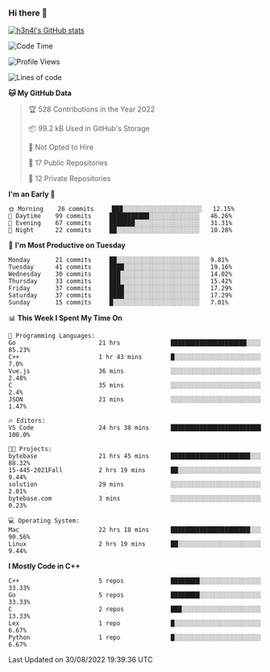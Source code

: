 ### Hi there 👋

[![h3n4l's GitHub stats](https://github-readme-stats.vercel.app/api?username=h3n4l&count_private=true&show_icons=true&theme=radical)](https://github.com/h3n4l/github-readme-stats)

<!--START_SECTION:waka-->
![Code Time](http://img.shields.io/badge/Code%20Time-630%20hrs%2030%20mins-blue)

![Profile Views](http://img.shields.io/badge/Profile%20Views-1-blue)

![Lines of code](https://img.shields.io/badge/From%20Hello%20World%20I%27ve%20Written-43%20Thousand%20lines%20of%20code-blue)

**🐱 My GitHub Data** 

> 🏆 528 Contributions in the Year 2022
 > 
> 📦 99.2 kB Used in GitHub's Storage 
 > 
> 🚫 Not Opted to Hire
 > 
> 📜 17 Public Repositories 
 > 
> 🔑 12 Private Repositories  
 > 
**I'm an Early 🐤** 

```text
🌞 Morning    26 commits     ███░░░░░░░░░░░░░░░░░░░░░░   12.15% 
🌆 Daytime    99 commits     ███████████░░░░░░░░░░░░░░   46.26% 
🌃 Evening    67 commits     ███████░░░░░░░░░░░░░░░░░░   31.31% 
🌙 Night      22 commits     ██░░░░░░░░░░░░░░░░░░░░░░░   10.28%

```
📅 **I'm Most Productive on Tuesday** 

```text
Monday       21 commits     ██░░░░░░░░░░░░░░░░░░░░░░░   9.81% 
Tuesday      41 commits     ████░░░░░░░░░░░░░░░░░░░░░   19.16% 
Wednesday    30 commits     ███░░░░░░░░░░░░░░░░░░░░░░   14.02% 
Thursday     33 commits     ███░░░░░░░░░░░░░░░░░░░░░░   15.42% 
Friday       37 commits     ████░░░░░░░░░░░░░░░░░░░░░   17.29% 
Saturday     37 commits     ████░░░░░░░░░░░░░░░░░░░░░   17.29% 
Sunday       15 commits     █░░░░░░░░░░░░░░░░░░░░░░░░   7.01%

```


📊 **This Week I Spent My Time On** 

```text
💬 Programming Languages: 
Go                       21 hrs              █████████████████████░░░░   85.23% 
C++                      1 hr 43 mins        █░░░░░░░░░░░░░░░░░░░░░░░░   7.0% 
Vue.js                   36 mins             ░░░░░░░░░░░░░░░░░░░░░░░░░   2.48% 
C                        35 mins             ░░░░░░░░░░░░░░░░░░░░░░░░░   2.4% 
JSON                     21 mins             ░░░░░░░░░░░░░░░░░░░░░░░░░   1.47%

🔥 Editors: 
VS Code                  24 hrs 38 mins      █████████████████████████   100.0%

🐱‍💻 Projects: 
bytebase                 21 hrs 45 mins      ██████████████████████░░░   88.32% 
15-445-2021Fall          2 hrs 19 mins       ██░░░░░░░░░░░░░░░░░░░░░░░   9.44% 
solution                 29 mins             ░░░░░░░░░░░░░░░░░░░░░░░░░   2.01% 
bytebase.com             3 mins              ░░░░░░░░░░░░░░░░░░░░░░░░░   0.23%

💻 Operating System: 
Mac                      22 hrs 18 mins      ██████████████████████░░░   90.56% 
Linux                    2 hrs 19 mins       ██░░░░░░░░░░░░░░░░░░░░░░░   9.44%

```

**I Mostly Code in C++** 

```text
C++                      5 repos             ████████░░░░░░░░░░░░░░░░░   33.33% 
Go                       5 repos             ████████░░░░░░░░░░░░░░░░░   33.33% 
C                        2 repos             ███░░░░░░░░░░░░░░░░░░░░░░   13.33% 
Lex                      1 repo              █░░░░░░░░░░░░░░░░░░░░░░░░   6.67% 
Python                   1 repo              █░░░░░░░░░░░░░░░░░░░░░░░░   6.67%

```



 Last Updated on 30/08/2022 19:39:36 UTC
<!--END_SECTION:waka-->

